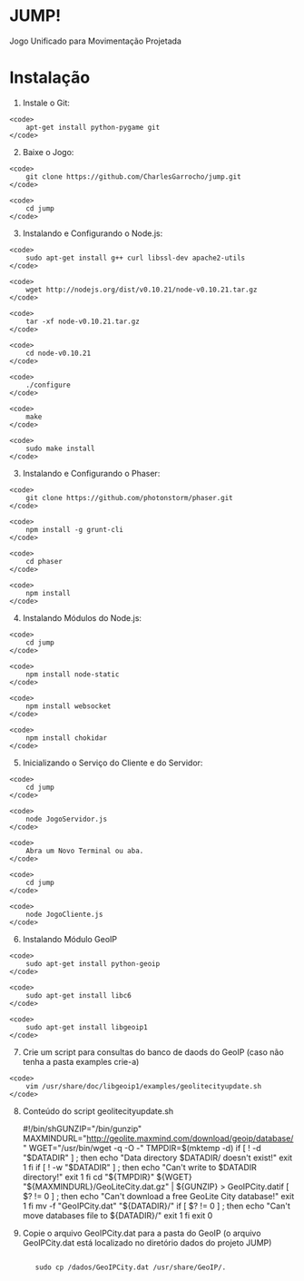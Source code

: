 JUMP!
=====
Jogo Unificado para Movimentação Projetada

# Instalação

  1. Instale o Git:

    <code>
        apt-get install python-pygame git
    </code>
   

  2. Baixe o Jogo:

    <code>
        git clone https://github.com/CharlesGarrocho/jump.git
    </code>

    <code>
        cd jump
    </code>


  3. Instalando e Configurando o Node.js:

    <code>
        sudo apt-get install g++ curl libssl-dev apache2-utils
    </code>

    <code>
        wget http://nodejs.org/dist/v0.10.21/node-v0.10.21.tar.gz
    </code>

    <code>
        tar -xf node-v0.10.21.tar.gz
    </code>

    <code>
        cd node-v0.10.21
    </code>

    <code>
        ./configure
    </code>

    <code>
        make
    </code>
 
    <code>
        sudo make install
    </code>


  3. Instalando e Configurando o Phaser:

    <code>
        git clone https://github.com/photonstorm/phaser.git
    </code>

    <code>
        npm install -g grunt-cli
    </code>

    <code>
        cd phaser
    </code>

    <code>
        npm install
    </code>

  4. Instalando Módulos do Node.js:

    <code>
        cd jump
    </code>

    <code>
        npm install node-static
    </code>

    <code>
        npm install websocket
    </code>

    <code>
        npm install chokidar
    </code>


  5. Inicializando o Serviço do Cliente e do Servidor:

    <code>
        cd jump
    </code>

    <code>
        node JogoServidor.js
    </code>

    <code>
        Abra um Novo Terminal ou aba.
    </code>

    <code>
        cd jump
    </code>

    <code>
        node JogoCliente.js
    </code>

  6. Instalando Módulo GeoIP

    <code>
        sudo apt-get install python-geoip
    </code>
    
    <code>
        sudo apt-get install libc6
    </code>
    
    <code>
        sudo apt-get install libgeoip1
    </code>        

  7. Crie um script para consultas do banco de daods do GeoIP (caso não tenha a pasta examples crie-a)
  
    <code>
        vim /usr/share/doc/libgeoip1/examples/geolitecityupdate.sh
    </code>
    
  8. Conteúdo do script geolitecityupdate.sh

        #!/bin/shGUNZIP="/bin/gunzip"
        MAXMINDURL="http://geolite.maxmind.com/download/geoip/database/"
        WGET="/usr/bin/wget -q -O -"
        TMPDIR=$(mktemp -d)
        if [ ! -d "$DATADIR" ] ; then
        echo "Data directory $DATADIR/ doesn't exist!"
        exit 1
        fi
        if [ ! -w "$DATADIR" ] ; then
        echo "Can't write to $DATADIR directory!"
        exit 1
        fi
        cd "${TMPDIR}"
        ${WGET} "${MAXMINDURL}/GeoLiteCity.dat.gz" | ${GUNZIP} > GeoIPCity.datif [ $? != 0 ] ; then
        echo "Can't download a free GeoLite City database!"
        exit 1
        fi
        mv -f "GeoIPCity.dat" "${DATADIR}/"
        if [ $? != 0 ] ; then
        echo "Can't move databases file to ${DATADIR}/"
        exit 1
        fi
        exit 0

    
  9. Copie o arquivo GeoIPCity.dat para a pasta do GeoIP (o arquivo GeoIPCity.dat está localizado no diretório dados do projeto JUMP)
  
      <code>
        sudo cp /dados/GeoIPCity.dat /usr/share/GeoIP/.
      </code>
